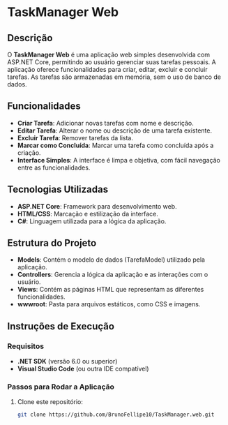 # TaskManager Web

## Descrição

O **TaskManager Web** é uma aplicação web simples desenvolvida com ASP.NET Core, permitindo ao usuário gerenciar suas tarefas pessoais. A aplicação oferece funcionalidades para criar, editar, excluir e concluir tarefas. As tarefas são armazenadas em memória, sem o uso de banco de dados.

## Funcionalidades

- **Criar Tarefa**: Adicionar novas tarefas com nome e descrição.
- **Editar Tarefa**: Alterar o nome ou descrição de uma tarefa existente.
- **Excluir Tarefa**: Remover tarefas da lista.
- **Marcar como Concluída**: Marcar uma tarefa como concluída após a criação.
- **Interface Simples**: A interface é limpa e objetiva, com fácil navegação entre as funcionalidades.

## Tecnologias Utilizadas

- **ASP.NET Core**: Framework para desenvolvimento web.
- **HTML/CSS**: Marcação e estilização da interface.
- **C#**: Linguagem utilizada para a lógica da aplicação.

## Estrutura do Projeto

- **Models**: Contém o modelo de dados (TarefaModel) utilizado pela aplicação.
- **Controllers**: Gerencia a lógica da aplicação e as interações com o usuário.
- **Views**: Contém as páginas HTML que representam as diferentes funcionalidades.
- **wwwroot**: Pasta para arquivos estáticos, como CSS e imagens.

## Instruções de Execução

### Requisitos

- **.NET SDK** (versão 6.0 ou superior)
- **Visual Studio Code** (ou outra IDE compatível)

### Passos para Rodar a Aplicação

1. Clone este repositório:
   ```bash
   git clone https://github.com/BrunoFellipe10/TaskManager.web.git
